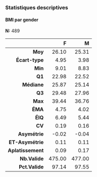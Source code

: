 ### Statistiques descriptives  
#### BMI par gender  
**N:** 489  

|            &nbsp; |      F |      M |
|------------------:|-------:|-------:|
|           **Moy** |  26.10 |  25.31 |
|    **Écart-type** |   4.95 |   3.98 |
|           **Min** |   9.01 |   8.83 |
|            **Q1** |  22.98 |  22.52 |
|       **Médiane** |  25.87 |  25.14 |
|            **Q3** |  29.48 |  27.96 |
|           **Max** |  39.44 |  36.76 |
|           **ÉMA** |   4.75 |   4.02 |
|           **ÉIQ** |   6.49 |   5.44 |
|            **CV** |   0.19 |   0.16 |
|     **Asymétrie** |  -0.02 |  -0.04 |
|  **ET-Asymétrie** |   0.11 |   0.11 |
| **Aplatissement** |   0.09 |   0.17 |
|     **Nb.Valide** | 475.00 | 477.00 |
|    **Pct.Valide** |  97.14 |  97.55 |
